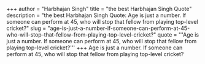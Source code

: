 +++
author = "Harbhajan Singh"
title = "the best Harbhajan Singh Quote"
description = "the best Harbhajan Singh Quote: Age is just a number. If someone can perform at 45, who will stop that fellow from playing top-level cricket?"
slug = "age-is-just-a-number-if-someone-can-perform-at-45-who-will-stop-that-fellow-from-playing-top-level-cricket?"
quote = '''Age is just a number. If someone can perform at 45, who will stop that fellow from playing top-level cricket?'''
+++
Age is just a number. If someone can perform at 45, who will stop that fellow from playing top-level cricket?
